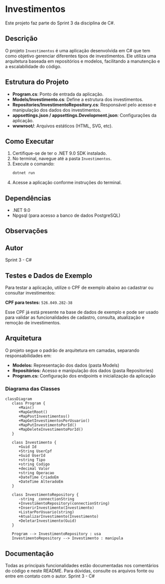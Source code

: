 # Investimentos

Este projeto faz parte do Sprint 3 da disciplina de C#.

## Descrição

O projeto `Investimentos` é uma aplicação desenvolvida em C# que tem como objetivo gerenciar diferentes tipos de investimentos. Ele utiliza uma arquitetura baseada em repositórios e modelos, facilitando a manutenção e a escalabilidade do código.

## Estrutura do Projeto

- **Program.cs**: Ponto de entrada da aplicação.
- **Models/Investimento.cs**: Define a estrutura dos investimentos.
- **Repositories/InvestimentoRepository.cs**: Responsável pelo acesso e manipulação dos dados dos investimentos.
- **appsettings.json / appsettings.Development.json**: Configurações da aplicação.
- **wwwroot/**: Arquivos estáticos (HTML, SVG, etc).

## Como Executar

1. Certifique-se de ter o .NET 9.0 SDK instalado.
2. No terminal, navegue até a pasta `Investimentos`.
3. Execute o comando:
   ```powershell
   dotnet run
   ```
4. Acesse a aplicação conforme instruções do terminal.

## Dependências

- .NET 9.0
- Npgsql (para acesso a banco de dados PostgreSQL)

## Observações


## Autor

Sprint 3 - C#

## Testes e Dados de Exemplo

Para testar a aplicação, utilize o CPF de exemplo abaixo ao cadastrar ou consultar investimentos:

**CPF para testes:** `526.049.282-38`

Esse CPF já está presente na base de dados de exemplo e pode ser usado para validar as funcionalidades de cadastro, consulta, atualização e remoção de investimentos.

## Arquitetura

O projeto segue o padrão de arquitetura em camadas, separando responsabilidades em:
- **Modelos:** Representação dos dados (pasta Models)
- **Repositórios:** Acesso e manipulação dos dados (pasta Repositories)
- **Program.cs:** Configuração dos endpoints e inicialização da aplicação

### Diagrama das Classes

```mermaid
classDiagram
   class Program {
      +Main()
      +MapGetRoot()
      +MapPostInvestimentos()
      +MapGetInvestimentosPorUsuario()
      +MapPutInvestimentoPorId()
      +MapDeleteInvestimentoPorId()
   }

   class Investimento {
      +Guid Id
      +String UserCpf
      +Guid UserId
      +string Tipo
      +string Codigo
      +decimal Valor
      +string Operacao
      +DateTime CriadoEm
      +DateTime AlteradoEm
   }

   class InvestimentoRepository {
      -string _connectionString
      +InvestimentoRepository(connectionString)
      +InserirInvestimento(Investimento)
      +ListarPorUsuario(string)
      +AtualizarInvestimento(Investimento)
      +DeletarInvestimento(Guid)
   }

   Program --> InvestimentoRepository : usa
   InvestimentoRepository --> Investimento : manipula
```

## Documentação

Todas as principais funcionalidades estão documentadas nos comentários do código e neste README. Para dúvidas, consulte os arquivos fonte ou entre em contato com o autor.
Sprint 3 - C#
